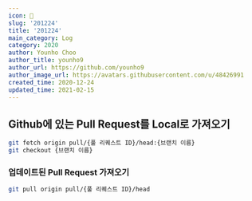 ```yaml
---
icon: 📆
slug: '201224'
title: '201224'
main_category: Log
category: 2020
author: Younho Choo
author_title: younho9
author_url: https://github.com/younho9
author_image_url: https://avatars.githubusercontent.com/u/48426991
created_time: 2020-12-24
updated_time: 2021-02-15
---
```


## Github에 있는 Pull Request를 Local로 가져오기

```bash
git fetch origin pull/{풀 리퀘스트 ID}/head:{브랜치 이름}
git checkout {브랜치 이름}
```

### 업데이트된 Pull Request 가져오기

```bash
git pull origin pull/{풀 리퀘스트 ID}/head
```

<br />
